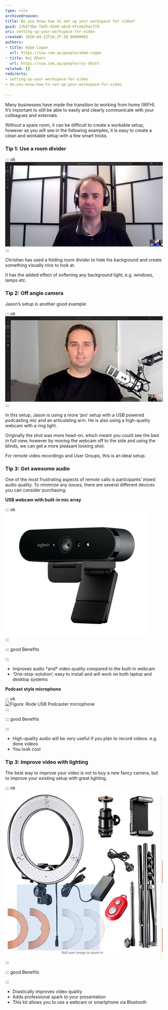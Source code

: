 ```yaml
---
type: rule
archivedreason: 
title: Do you know how to set up your workspace for video?
guid: 23b373be-fed5-42e0-a6c0-9fcee25ecf74
uri: setting-up-your-workspace-for-video
created: 2020-04-22T16:37:30.0000000Z
authors:
- title: Adam Cogan
  url: https://ssw.com.au/people/adam-cogan
- title: Raj Dhatt
  url: https://ssw.com.au/people/raj-dhatt
related: []
redirects:
- setting-up-your-workspace-for-video
- do-you-know-how-to-set-up-your-workspace-for-video

---
```


Many businesses have made the transition to working from home (WFH). It’s important to still be able to easily and clearly communicate with your colleagues and externals.

<!--endintro-->

Without a spare room, it can be difficult to create a workable setup, however as you will see in the following examples, it is easy to create a clean and workable setup with a few smart tricks.

### Tip 1: Use a room divider



::: ok  
![Figure: Christian uses this divider to hide his background](room-divider.jpg)  
:::

Christian has used a folding room divider to hide his background and create something visually nice to look at.

It has the added effect of softening any background light, e.g. windows, lamps etc.

### Tip 2: Off angle camera


Jason’s setup is another good example:


::: ok  
![Figure: Jason is in a bedroom, however, the angle shows little of the bed](jason-angle-bed.jpg)  
:::

In this setup, Jason is using a more ‘pro’ setup with a USB powered podcasting mic and an articulating arm. He is also using a high-quality webcam with a ring light.

Originally the shot was more head-on, which meant you could see the bed in full view, however by moving the webcam off to the side and using the blinds, we can get a more pleasant looking shot.

For remote video recordings and User Groups, this is an ideal setup.

### Tip 3: Get awesome audio


One of the most frustrating aspects of remote calls is participants’ mixed audio quality. To minimize any issues, there are several different devices you can consider purchasing:



**USB webcam with built-in mic array**


::: ok  
![Figure:        Logitech Brio 4k webcam](logitech-brio.png)  
:::



::: good
Benefits

:::

* Improves audio \*and\* video quality compared to the built-in webcam
* ‘One-stop-solution’; easy to install and will work on both laptop and desktop systems





**Podcast style microphone** 


::: ok  
![Figure: 
            Rode USB Podcaster microphone](rode-podcaster.jpg)  
:::



::: good
Benefits

:::

* High-quality audio will be very useful if you plan to record videos. e.g. done videos
* You look cool


### Tip 3: Improve video with lighting


The best way to improve your video is not to buy a new fancy camera, but to improve your existing setup with great lighting.


::: ok  
![Figure: Ring light for webcam/camera/smartphone](ring-light.jpg)  
:::



::: good
Benefits

:::

* Drastically improves video quality
* Adds professional spark to your presentation
* This kit allows you to use a webcam or smartphone via Bluetooth

